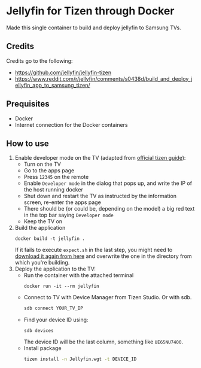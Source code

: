 # Jellyfin for Tizen through Docker
Made this single container to build and deploy jellyfin to Samsung TVs.

## Credits
Credits go to the following:
- https://github.com/jellyfin/jellyfin-tizen
- https://www.reddit.com/r/jellyfin/comments/s0438d/build_and_deploy_jellyfin_app_to_samsung_tizen/

## Prequisites
- Docker
- Internet connection for the Docker containers

## How to use
1. Enable developer mode on the TV (adapted from [official tizen guide](https://developer.samsung.com/tv/develop/getting-started/using-sdk/tv-device)):
   - Turn on the TV
   - Go to the apps page
   - Press `12345` on the remote
   - Enable `Developer mode` in the dialog that pops up, and write the IP of the host running docker
   - Shut down and restart the TV as instructed by the information screen, re-enter the apps page
   - There should be (or could be, depending on the model) a big red text in the top bar saying `Developer mode`
   - Keep the TV on
2. Build the application
   ```
   docker build -t jellyfin .
   ```
   If it fails to execute `expect.sh` in the last step, you might need to [download it again from here](https://github.com/babagreensheep/jellyfin-tizen-docker/blob/master/expect.sh) and overwrite the one in the directory from which you're building.
3. Deploy the application to the TV:
   - Run the container with the attached terminal
     ```
     docker run -it --rm jellyfin
     ```
   - Connect to TV with Device Manager from Tizen Studio. Or with sdb.
     ```sh
     sdb connect YOUR_TV_IP
     ```
   - Find your device ID using:
     ```
     sdb devices
     ```
     The device ID will be the last column, something like `UE65NU7400`.
   - Install package
     ```sh
     tizen install -n Jellyfin.wgt -t DEVICE_ID
     ```
